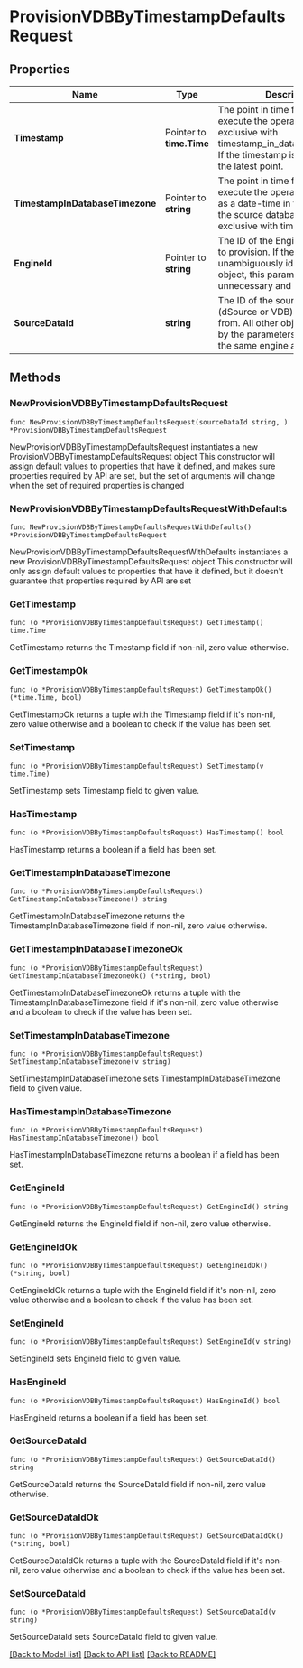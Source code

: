 # ProvisionVDBByTimestampDefaultsRequest

## Properties

Name | Type | Description | Notes
------------ | ------------- | ------------- | -------------
**Timestamp** | Pointer to **time.Time** | The point in time from which to execute the operation. Mutually exclusive with timestamp_in_database_timezone. If the timestamp is not set, selects the latest point. | [optional] 
**TimestampInDatabaseTimezone** | Pointer to **string** | The point in time from which to execute the operation, expressed as a date-time in the timezone of the source database. Mutually exclusive with timestamp. | [optional] 
**EngineId** | Pointer to **string** | The ID of the Engine onto which to provision. If the source ID unambiguously identifies a source object, this parameter is unnecessary and ignored. | [optional] 
**SourceDataId** | **string** | The ID of the source object (dSource or VDB) to provision from. All other objects referenced by the parameters must live on the same engine as the source. | 

## Methods

### NewProvisionVDBByTimestampDefaultsRequest

`func NewProvisionVDBByTimestampDefaultsRequest(sourceDataId string, ) *ProvisionVDBByTimestampDefaultsRequest`

NewProvisionVDBByTimestampDefaultsRequest instantiates a new ProvisionVDBByTimestampDefaultsRequest object
This constructor will assign default values to properties that have it defined,
and makes sure properties required by API are set, but the set of arguments
will change when the set of required properties is changed

### NewProvisionVDBByTimestampDefaultsRequestWithDefaults

`func NewProvisionVDBByTimestampDefaultsRequestWithDefaults() *ProvisionVDBByTimestampDefaultsRequest`

NewProvisionVDBByTimestampDefaultsRequestWithDefaults instantiates a new ProvisionVDBByTimestampDefaultsRequest object
This constructor will only assign default values to properties that have it defined,
but it doesn't guarantee that properties required by API are set

### GetTimestamp

`func (o *ProvisionVDBByTimestampDefaultsRequest) GetTimestamp() time.Time`

GetTimestamp returns the Timestamp field if non-nil, zero value otherwise.

### GetTimestampOk

`func (o *ProvisionVDBByTimestampDefaultsRequest) GetTimestampOk() (*time.Time, bool)`

GetTimestampOk returns a tuple with the Timestamp field if it's non-nil, zero value otherwise
and a boolean to check if the value has been set.

### SetTimestamp

`func (o *ProvisionVDBByTimestampDefaultsRequest) SetTimestamp(v time.Time)`

SetTimestamp sets Timestamp field to given value.

### HasTimestamp

`func (o *ProvisionVDBByTimestampDefaultsRequest) HasTimestamp() bool`

HasTimestamp returns a boolean if a field has been set.

### GetTimestampInDatabaseTimezone

`func (o *ProvisionVDBByTimestampDefaultsRequest) GetTimestampInDatabaseTimezone() string`

GetTimestampInDatabaseTimezone returns the TimestampInDatabaseTimezone field if non-nil, zero value otherwise.

### GetTimestampInDatabaseTimezoneOk

`func (o *ProvisionVDBByTimestampDefaultsRequest) GetTimestampInDatabaseTimezoneOk() (*string, bool)`

GetTimestampInDatabaseTimezoneOk returns a tuple with the TimestampInDatabaseTimezone field if it's non-nil, zero value otherwise
and a boolean to check if the value has been set.

### SetTimestampInDatabaseTimezone

`func (o *ProvisionVDBByTimestampDefaultsRequest) SetTimestampInDatabaseTimezone(v string)`

SetTimestampInDatabaseTimezone sets TimestampInDatabaseTimezone field to given value.

### HasTimestampInDatabaseTimezone

`func (o *ProvisionVDBByTimestampDefaultsRequest) HasTimestampInDatabaseTimezone() bool`

HasTimestampInDatabaseTimezone returns a boolean if a field has been set.

### GetEngineId

`func (o *ProvisionVDBByTimestampDefaultsRequest) GetEngineId() string`

GetEngineId returns the EngineId field if non-nil, zero value otherwise.

### GetEngineIdOk

`func (o *ProvisionVDBByTimestampDefaultsRequest) GetEngineIdOk() (*string, bool)`

GetEngineIdOk returns a tuple with the EngineId field if it's non-nil, zero value otherwise
and a boolean to check if the value has been set.

### SetEngineId

`func (o *ProvisionVDBByTimestampDefaultsRequest) SetEngineId(v string)`

SetEngineId sets EngineId field to given value.

### HasEngineId

`func (o *ProvisionVDBByTimestampDefaultsRequest) HasEngineId() bool`

HasEngineId returns a boolean if a field has been set.

### GetSourceDataId

`func (o *ProvisionVDBByTimestampDefaultsRequest) GetSourceDataId() string`

GetSourceDataId returns the SourceDataId field if non-nil, zero value otherwise.

### GetSourceDataIdOk

`func (o *ProvisionVDBByTimestampDefaultsRequest) GetSourceDataIdOk() (*string, bool)`

GetSourceDataIdOk returns a tuple with the SourceDataId field if it's non-nil, zero value otherwise
and a boolean to check if the value has been set.

### SetSourceDataId

`func (o *ProvisionVDBByTimestampDefaultsRequest) SetSourceDataId(v string)`

SetSourceDataId sets SourceDataId field to given value.



[[Back to Model list]](../README.md#documentation-for-models) [[Back to API list]](../README.md#documentation-for-api-endpoints) [[Back to README]](../README.md)


